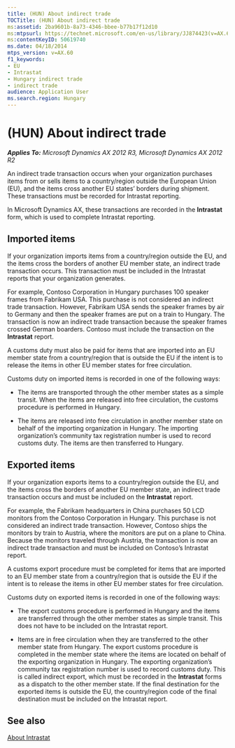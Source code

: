 ```yaml
---
title: (HUN) About indirect trade
TOCTitle: (HUN) About indirect trade
ms:assetid: 2ba9601b-8a73-4346-bbee-b77b17f12d10
ms:mtpsurl: https://technet.microsoft.com/en-us/library/JJ874423(v=AX.60)
ms:contentKeyID: 50619740
ms.date: 04/18/2014
mtps_version: v=AX.60
f1_keywords:
- EU
- Intrastat
- Hungary indirect trade
- indirect trade
audience: Application User
ms.search.region: Hungary
---
```


# (HUN) About indirect trade 


_**Applies To:** Microsoft Dynamics AX 2012 R3, Microsoft Dynamics AX 2012 R2_

An indirect trade transaction occurs when your organization purchases items from or sells items to a country/region outside the European Union (EU), and the items cross another EU states’ borders during shipment. These transactions must be recorded for Intrastat reporting.

In Microsoft Dynamics AX, these transactions are recorded in the **Intrastat** form, which is used to complete Intrastat reporting.

## Imported items

If your organization imports items from a country/region outside the EU, and the items cross the borders of another EU member state, an indirect trade transaction occurs. This transaction must be included in the Intrastat reports that your organization generates.

For example, Contoso Corporation in Hungary purchases 100 speaker frames from Fabrikam USA. This purchase is not considered an indirect trade transaction. However, Fabrikam USA sends the speaker frames by air to Germany and then the speaker frames are put on a train to Hungary. The transaction is now an indirect trade transaction because the speaker frames crossed German boarders. Contoso must include the transaction on the **Intrastat** report.

A customs duty must also be paid for items that are imported into an EU member state from a country/region that is outside the EU if the intent is to release the items in other EU member states for free circulation.

Customs duty on imported items is recorded in one of the following ways:

  - The items are transported through the other member states as a simple transit. When the items are released into free circulation, the customs procedure is performed in Hungary.

  - The items are released into free circulation in another member state on behalf of the importing organization in Hungary. The importing organization’s community tax registration number is used to record customs duty. The items are then transferred to Hungary.

## Exported items

If your organization exports items to a country/region outside the EU, and the items cross the borders of another EU member state, an indirect trade transaction occurs and must be included on the **Intrastat** report.

For example, the Fabrikam headquarters in China purchases 50 LCD monitors from the Contoso Corporation in Hungary. This purchase is not considered an indirect trade transaction. However, Contoso ships the monitors by train to Austria, where the monitors are put on a plane to China. Because the monitors traveled through Austria, the transaction is now an indirect trade transaction and must be included on Contoso’s Intrastat report.

A customs export procedure must be completed for items that are imported to an EU member state from a country/region that is outside the EU if the intent is to release the items in other EU member states for free circulation.

Customs duty on exported items is recorded in one of the following ways:

  - The export customs procedure is performed in Hungary and the items are transferred through the other member states as simple transit. This does not have to be included on the Intrastat report.

  - Items are in free circulation when they are transferred to the other member state from Hungary. The export customs procedure is completed in the member state where the items are located on behalf of the exporting organization in Hungary. The exporting organization’s community tax registration number is used to record customs duty. This is called indirect export, which must be recorded in the **Intrastat** forms as a dispatch to the other member state. If the final destination for the exported items is outside the EU, the country/region code of the final destination must be included on the Intrastat report.

## See also

[About Intrastat](about-intrastat.md)

  



